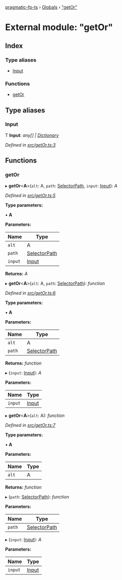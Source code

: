 [pragmatic-fp-ts](../README.md) › [Globals](../globals.md) › ["getOr"](_getor_.md)

# External module: "getOr"

## Index

### Type aliases

* [Input](_getor_.md#input)

### Functions

* [getOr](_getor_.md#getor)

## Type aliases

###  Input

Ƭ **Input**: *any[] | [Dictionary](_types_.md#dictionary)*

*Defined in [src/getOr.ts:3](https://github.com/hermann-p/pragmatic-fp-ts/blob/0abe0d4/src/getOr.ts#L3)*

## Functions

###  getOr

▸ **getOr**<**A**>(`alt`: A, `path`: [SelectorPath](_types_.md#selectorpath), `input`: [Input](_getor_.md#input)): *A*

*Defined in [src/getOr.ts:5](https://github.com/hermann-p/pragmatic-fp-ts/blob/0abe0d4/src/getOr.ts#L5)*

**Type parameters:**

▪ **A**

**Parameters:**

Name | Type |
------ | ------ |
`alt` | A |
`path` | [SelectorPath](_types_.md#selectorpath) |
`input` | [Input](_getor_.md#input) |

**Returns:** *A*

▸ **getOr**<**A**>(`alt`: A, `path`: [SelectorPath](_types_.md#selectorpath)): *function*

*Defined in [src/getOr.ts:6](https://github.com/hermann-p/pragmatic-fp-ts/blob/0abe0d4/src/getOr.ts#L6)*

**Type parameters:**

▪ **A**

**Parameters:**

Name | Type |
------ | ------ |
`alt` | A |
`path` | [SelectorPath](_types_.md#selectorpath) |

**Returns:** *function*

▸ (`input`: [Input](_getor_.md#input)): *A*

**Parameters:**

Name | Type |
------ | ------ |
`input` | [Input](_getor_.md#input) |

▸ **getOr**<**A**>(`alt`: A): *function*

*Defined in [src/getOr.ts:7](https://github.com/hermann-p/pragmatic-fp-ts/blob/0abe0d4/src/getOr.ts#L7)*

**Type parameters:**

▪ **A**

**Parameters:**

Name | Type |
------ | ------ |
`alt` | A |

**Returns:** *function*

▸ (`path`: [SelectorPath](_types_.md#selectorpath)): *function*

**Parameters:**

Name | Type |
------ | ------ |
`path` | [SelectorPath](_types_.md#selectorpath) |

▸ (`input`: [Input](_getor_.md#input)): *A*

**Parameters:**

Name | Type |
------ | ------ |
`input` | [Input](_getor_.md#input) |
